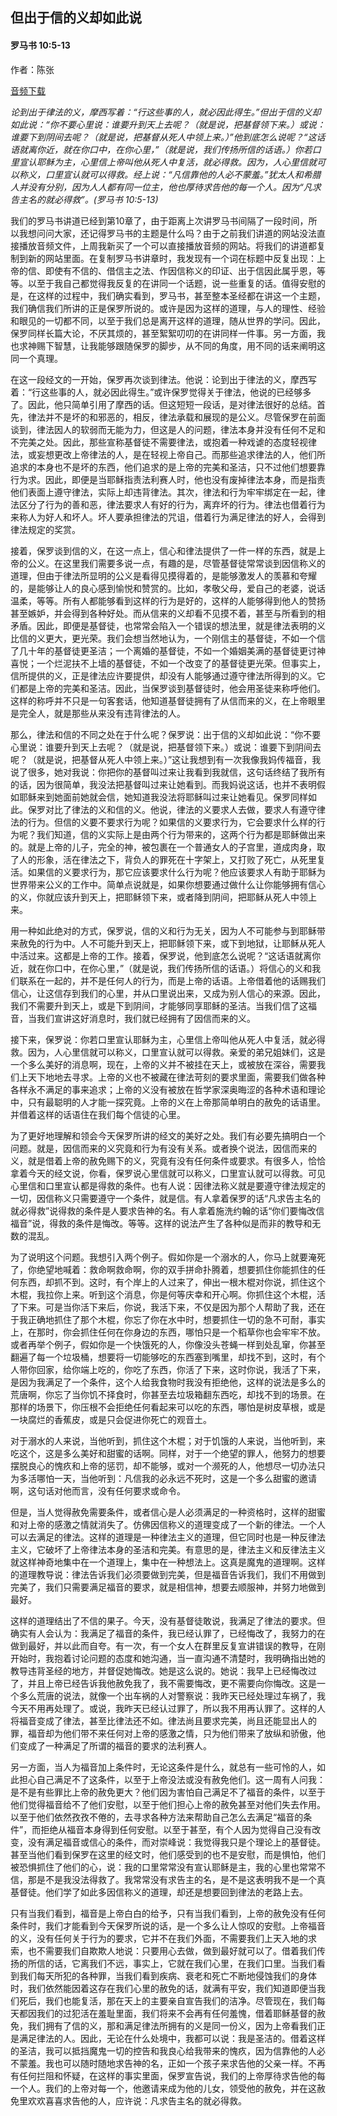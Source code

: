 ﻿## 但出于信的义却如此说

#### 罗马书 10:5-13

作者：陈张

[音频下载](https://link.jscdn.cn/1drv/aHR0cHM6Ly8xZHJ2Lm1zL3UvcyFBaW5LWUhaYVJhLW5sal9HOTBTbEMzcUFtM3M2P2U9ZnNhaHdw.mp3)  

*论到出于律法的义，摩西写着：“行这些事的人，就必因此得生。”但出于信的义却如此说：“你不要心里说：谁要升到天上去呢？（就是说，把基督领下来。）或说：谁要下到阴间去呢？（就是说，把基督从死人中领上来。）”他到底怎么说呢？“这话语就离你近，就在你口中，在你心里，”（就是说，我们传扬所信的话语。）你若口里宣认耶稣为主，心里信上帝叫他从死人中复活，就必得救。因为，人心里信就可以称义，口里宣认就可以得救。经上说：“凡信靠他的人必不蒙羞。”犹太人和希腊人并没有分别，因为人人都有同一位主，他也厚待求告他的每一个人。因为“凡求告主名的就必得救”。(罗马书 10:5-13)*

我们的罗马书讲道已经到第10章了，由于距离上次讲罗马书间隔了一段时间，所以我想问问大家，还记得罗马书的主题是什么吗？由于之前我们讲道的网站没法直接播放音频文件，上周我新买了一个可以直接播放音频的网站。将我们的讲道都复制到新的网站里面。在复制罗马书讲章时，我发现有一个词在标题中反复出现：上帝的信、即使有不信的、借信主之法、作因信称义的印证、出于信因此属乎恩，等等。以至于我自己都觉得我反复的在讲同一个话题，说一些重复的话。值得安慰的是，在这样的过程中，我们确实看到，罗马书，甚至整本圣经都在讲这一个主题，我们确信我们所讲的正是保罗所说的。或许是因为这样的道理，与人的理性、经验和眼见的一切都不同，以至于我们总是离开这样的道理，随从世界的学问。因此，保罗同样长篇大论，不厌其烦的，甚至絮絮叨叨的在讲同样一件事。另一方面，我也求神赐下智慧，让我能够跟随保罗的脚步，从不同的角度，用不同的话来阐明这同一个真理。

在这一段经文的一开始，保罗再次谈到律法。他说：论到出于律法的义，摩西写着：“行这些事的人，就必因此得生。”或许保罗觉得关于律法，他说的已经够多了。因此，他只简单引用了摩西的话。但这短短一段话，是对律法很好的总结。首先，律法并不是坏的和邪恶的，相反，律法承载和展现的是公义。尽管保罗在前面谈到，律法因人的软弱而无能为力，但这是人的问题，律法本身并没有任何不足和不完美之处。因此，那些宣称基督徒不需要律法，或抱着一种戏谑的态度轻视律法，或妄想更改上帝律法的人，是在轻视上帝自己。而那些追求律法的人，他们所追求的本身也不是坏的东西，他们追求的是上帝的完美和圣洁，只不过他们想要靠行为求。因此，即便是当耶稣指责法利赛人时，他也没有废掉律法本身，而是指责他们表面上遵守律法，实际上却违背律法。其次，律法和行为牢牢绑定在一起，律法区分了行为的善和恶，律法要求人有好的行为，离弃坏的行为。律法也借着行为来称人为好人和坏人。坏人要承担律法的咒诅，借着行为满足律法的好人，会得到律法规定的奖赏。 

接着，保罗谈到信的义，在这一点上，信心和律法提供了一件一样的东西，就是上帝的公义。在这里我们需要多说一点，有趣的是，尽管基督徒常常谈到因信称义的道理，但由于律法所显明的公义是看得见摸得着的，是能够激发人的羡慕和夸耀的，是能够让人的良心感到愉悦和赞赏的。比如，孝敬父母，爱自己的老婆，说话温柔，等等。所有人都能够看到这样的行为是好的，这样的人能够得到他人的赞扬甚至嫉妒，并会得到各种好处。而从信来的义却看不见摸不着，甚至与所看到的相矛盾。因此，即便是基督徒，也常常会陷入一个错误的想法里，就是律法表明的义比信的义更大，更光荣。我们会想当然地认为，一个刚信主的基督徒，不如一个信了几十年的基督徒更圣洁；一个离婚的基督徒，不如一个婚姻美满的基督徒更讨神喜悦；一个烂泥扶不上墙的基督徒，不如一个改变了的基督徒更光荣。但事实上，信所提供的义，正是律法应许要提供，却没有人能够通过遵守律法所得到的义。它们都是上帝的完美和圣洁。因此，当保罗谈到基督徒时，他会用圣徒来称呼他们。这样的称呼并不只是一句客套话，他知道基督徒拥有了从信而来的义，在上帝眼里是完全人，就是那些从来没有违背律法的人。

那么，律法和信的不同之处在于什么呢？保罗说：出于信的义却如此说：“你不要心里说：谁要升到天上去呢？（就是说，把基督领下来。）或说：谁要下到阴间去呢？（就是说，把基督从死人中领上来。）”这让我想到有一次我像我妈传福音，我说了很多，她对我说：你把你的基督叫过来让我看到我就信，这句话终结了我所有的话，因为很简单，我没法把基督叫过来让她看到。而我妈说这话，也并不表明假如耶稣来到她面前她就会信，她知道我没法将耶稣叫过来让她看见。保罗同样如此。保罗对比了律法的义和信的义。他说，律法的义要求人去做，要求人有遵守律法的行为。但信的义要不要求行为呢？如果信的义要求行为，它会要求什么样的行为呢？我们知道，信的义实际上是由两个行为带来的，这两个行为都是耶稣做出来的。就是上帝的儿子，完全的神，被包裹在一个普通女人的子宫里，道成肉身，取了人的形象，活在律法之下，背负人的罪死在十字架上，又打败了死亡，从死里复活。如果信的义要求行为，那它应该要求什么行为呢？他应该要求人有助于耶稣为世界带来公义的工作中。简单点说就是，如果你想要通过做什么让你能够拥有信心的义，你就应该升到天上，把耶稣领下来，或者降到阴间，把耶稣从死人中领上来。

用一种如此绝对的方式，保罗说，信的义和行为无关，因为人不可能参与到耶稣带来赦免的行为中。人不可能升到天上，把耶稣领下来，或下到地狱，让耶稣从死人中活过来。这都是上帝的工作。接着，保罗说，他到底怎么说呢？“这话语就离你近，就在你口中，在你心里，”（就是说，我们传扬所信的话语。）将信心的义和我们联系在一起的，并不是任何人的行为，而是上帝的话语。上帝借着他的话赐我们信心，让这信存到我们的心里，并从口里说出来，又成为别人信心的来源。因此，我们不需要升到天上，或是下到阴间，才能够同享耶稣的圣洁。当我们信了这福音，当我们宣讲这好消息时，我们就已经拥有了因信而来的义。

接下来，保罗说：你若口里宣认耶稣为主，心里信上帝叫他从死人中复活，就必得救。因为，人心里信就可以称义，口里宣认就可以得救。亲爱的弟兄姐妹们，这是一个多么美好的消息啊，现在，上帝的义并不被挂在天上，或被放在深谷，需要我们上天下地地去寻求。上帝的义也不被藏在律法苛刻的要求里面，需要我们做各种各样永不满足的事来追求；上帝的义没有被放在哲学家深奥晦涩的各种术语和理论中，只有最聪明的人才能一探究竟。上帝的义在上帝那简单明白的赦免的话语里。并借着这样的话语住在我们每个信徒的心里。

为了更好地理解和领会今天保罗所讲的经文的美好之处。我们有必要先搞明白一个问题。就是，因信而来的义究竟和行为有没有关系。或者换个说法，因信而来的义，就是借着上帝的赦免赐下的义，究竟有没有任何条件或要求。有很多人，恰恰拿着今天的经文说，你看，保罗说心里信就可以称义，口里宣认就可以得救。可见心里信和口里宣认都是得救的条件。也有人说：因律法称义就是要遵守律法规定的一切，因信称义只需要遵守一个条件，就是信。有人拿着保罗的话“凡求告主名的就必得救”说得救的条件是人要求告神的名。有人拿着施洗约翰的话“你们要悔改信福音”说，得救的条件是悔改。等等。这样的说法产生了各种似是而非的教导和无数的混乱。

为了说明这个问题。我想引入两个例子。假如你是一个溺水的人，你马上就要淹死了，你绝望地喊着：救命啊救命啊，你的双手拼命扑腾着，想要抓住你能抓住的任何东西，却抓不到。这时，有个岸上的人过来了，伸出一根木棍对你说，抓住这个木棍，我拉你上来。听到这个消息，你是何等庆幸和开心啊。你抓住这个木棍，活了下来。可是当你活下来后，你说，我活下来，不仅是因为那个人帮助了我，还在于我正确地抓住了那个木棍，你忘了你在水中时，想要抓住一切的急不可耐，事实上，在那时，你会抓住任何在你身边的东西，哪怕只是一个稻草你也会牢牢不放。或者再举个例子，假如你是一个快饿死的人，你像没头苍蝇一样到处乱窜，你甚至翻遍了每一个垃圾桶，想要将一切能够吃的东西塞到嘴里，却找不到，这时，有个人带你回家，给你端上吃的，你吃了东西，你活了下来，这时你说，我活了下来，是因为我满足了一个条件，这个人给我食物时我没有拒绝他，这样的说法是多么的荒唐啊，你忘了当你饥不择食时，你甚至去垃圾箱翻东西吃，却找不到的场景。在那样的场景下，你压根不会拒绝任何看起来可以吃的东西，哪怕是树皮草根，或是一块腐烂的香蕉皮，或是只会促进你死亡的观音土。

对于溺水的人来说，当他听到，抓住这个木棍；对于饥饿的人来说，当他听到，来吃这个，这是多么美好和甜蜜的话啊。同样，对于一个绝望的罪人，他努力的想要摆脱良心的愧疚和上帝的惩罚，却不能够，或对一个濒死的人，他想尽一切办法只为多活哪怕一天，当他听到：凡信我的必永远不死时，这是一个多么甜蜜的邀请啊，这句话对他而言，没有任何要求或命令。

但是，当人觉得赦免需要条件，或者信心是人必须满足的一种资格时，这样的甜蜜和对上帝的感激之情就消失了。仿佛因信称义的道理变成了一个新的律法。一个人可以去满足的律法。这样的道理是一种律法主义的道理，但它同时也是一种反律法主义，它破坏了上帝律法本身的圣洁和完美。有意思的是，律法主义和反律法主义就这样神奇地集中在一个道理上，集中在一种想法上。这真是魔鬼的道理啊。这样的道理教导说：律法告诉我们必须要做到完美，但是福音告诉我们，我们不用做到完美了，我们只需要满足福音的要求，就是相信神，想要去顺服神，并努力地做到最好。

这样的道理结出了不信的果子。今天，没有基督徒敢说，我满足了律法的要求。但确实有人会认为：我满足了福音的条件，我已经认罪了，已经悔改了，我努力的在做到最好，并以此而自夸。有一次，有一个女人在群里反复宣讲错误的教导，在刚开始时，我抱着讨论问题的态度和她沟通，当一直沟通不清楚时，我明确指出她的教导违背圣经的地方，并督促她悔改。她是这么说的。她说：我早上已经悔改过了，并且上帝已经告诉我他赦免我了，我不需要悔改，更不需要向你悔改。这是一个多么荒唐的说法，就像一个出车祸的人对警察说：我昨天已经处理过车祸了，我今天不用再处理了。或说，我昨天已经认过罪了，所以我不用再认罪了。这样的人将福音变成了律法，甚至比律法还不如。律法尚且要求完美，尚且还能显出人的罪，福音却为他们带不来任何对上帝的感激之情，只为他们带来了放纵和骄傲，他们变成了一种满足了所谓的福音的要求的法利赛人。

另一方面，当人为福音加上条件时，无论这条件是什么，就总有一些可怜的人，如此担心自己满足不了这条件，以至于上帝没法或没有赦免他们。这一周有人问我：是不是有些罪比上帝的赦免更大？他们因为害怕自己满足不了福音的条件，以至于他们觉得福音给不了他们安慰，以至于他们担心上帝的赦免甚至对他们失去作用。以至于他们依然孜孜不倦的，去寻求各种方法来帮助自己怎么去满足“福音的条件”，而拒绝从福音本身得到任何安慰。以至于甚至，有个人因为觉得自己没有改变，没有满足福音或信心的条件，而对崇峰说：我觉得我只是个理论上的基督徒。甚至当他们看到保罗在这里的经文时，他们感受到的也不是安慰，而是惧怕，他们被恐惧抓住了他们的心，说：我的口里常常没有宣认耶稣是主，我的心里也常常不信，那是不是我没法得救了。我常常没有求告主的名，是不是这表明我不是一个真基督徒。他们学了如此多因信称义的道理，却还是想要回到律法的老路上去。

只有当我们看到，福音是上帝白白的给予，只有当我们看到，上帝的赦免没有任何条件时，我们才能看到今天保罗所说的话，是一个多么让人惊叹的安慰。上帝福音的义，没有任何关于行为的要求，它并不在我们外面，不需要我们上天入地的求索，也不需要我们自欺欺人地说：只要用心去做，做到最好就可以了。借着我们传扬的所信的话，它离我们不远，事实上，它就在我们心里，在我们口里。当我们看到我们每天所犯的各种罪，当我们看到疾病、衰老和死亡不断地侵蚀我们的身体时，我们依然能因着这存在我们心里的赦免的话，就满有平安，我们知道即便当我们死后，我们也能复活，那在天上的主要亲自宣告我们的洁净。尽管现在，我们每天都因我们的过犯活在羞耻里面，我们将来不会再有任何羞愧，借着耶稣基督的赦免，我们拥有了信的义，那和满足律法所拥有的义是同一份义，因为上帝看我们正是满足律法的人。因此，无论在什么处境中，我都可以说：我是圣洁的。借着这样的圣洁，我可以抵挡魔鬼一切的控告和我良心给我带来的愧疚，因为信靠他的人必不蒙羞。我也可以随时随地求告神的名，正如一个孩子来求告他的父亲一样。不再有任何拦阻和怀疑，在这样的事实里面，保罗宣告说，我们的上帝厚待求告他的每一个人。我们的上帝对每一个，他邀请来成为他的儿女，领受他的赦免，并在这赦免里欢欢喜喜求告他的人，应许说：凡求告主名的就必得救。